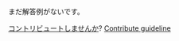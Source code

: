 
まだ解答例がないです。

[コントリビュートしませんか](https://github.com/BFEdev/BFE.dev-solutions/blob/main/css/list-numbering_ja.md)?  [Contribute guideline](https://github.com/BFEdev/BFE.dev-solutions#how-to-contribute)
